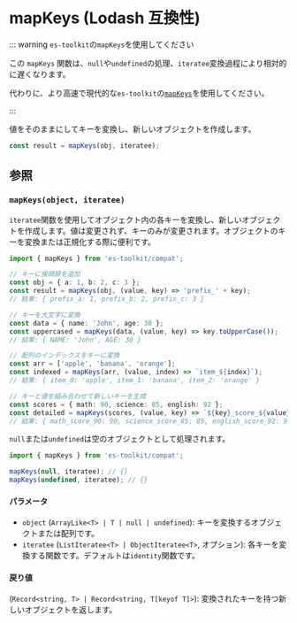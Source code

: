 # mapKeys (Lodash 互換性)

::: warning `es-toolkit`の`mapKeys`を使用してください

この `mapKeys` 関数は、`null`や`undefined`の処理、`iteratee`変換過程により相対的に遅くなります。

代わりに、より高速で現代的な`es-toolkit`の[`mapKeys`](../../object/mapKeys.md)を使用してください。

:::

値をそのままにしてキーを変換し、新しいオブジェクトを作成します。

```typescript
const result = mapKeys(obj, iteratee);
```

## 参照

### `mapKeys(object, iteratee)`

`iteratee`関数を使用してオブジェクト内の各キーを変換し、新しいオブジェクトを作成します。値は変更されず、キーのみが変更されます。オブジェクトのキーを変換または正規化する際に便利です。

```typescript
import { mapKeys } from 'es-toolkit/compat';

// キーに接頭辞を追加
const obj = { a: 1, b: 2, c: 3 };
const result = mapKeys(obj, (value, key) => 'prefix_' + key);
// 結果: { prefix_a: 1, prefix_b: 2, prefix_c: 3 }

// キーを大文字に変換
const data = { name: 'John', age: 30 };
const uppercased = mapKeys(data, (value, key) => key.toUpperCase());
// 結果: { NAME: 'John', AGE: 30 }

// 配列のインデックスをキーに変換
const arr = ['apple', 'banana', 'orange'];
const indexed = mapKeys(arr, (value, index) => `item_${index}`);
// 結果: { item_0: 'apple', item_1: 'banana', item_2: 'orange' }

// キーと値を組み合わせて新しいキーを生成
const scores = { math: 90, science: 85, english: 92 };
const detailed = mapKeys(scores, (value, key) => `${key}_score_${value}`);
// 結果: { math_score_90: 90, science_score_85: 85, english_score_92: 92 }
```

`null`または`undefined`は空のオブジェクトとして処理されます。

```typescript
import { mapKeys } from 'es-toolkit/compat';

mapKeys(null, iteratee); // {}
mapKeys(undefined, iteratee); // {}
```

#### パラメータ

- `object` (`ArrayLike<T> | T | null | undefined`): キーを変換するオブジェクトまたは配列です。
- `iteratee` (`ListIteratee<T> | ObjectIteratee<T>`, オプション): 各キーを変換する関数です。デフォルトは`identity`関数です。

#### 戻り値

(`Record<string, T> | Record<string, T[keyof T]>`): 変換されたキーを持つ新しいオブジェクトを返します。
